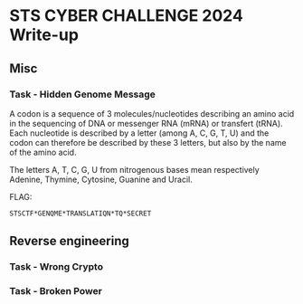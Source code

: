 # STS CYBER CHALLENGE 2024 Write-up

## Misc 

### Task - Hidden Genome Message 


A codon is a sequence of 3 molecules/nucleotides describing an amino acid in the sequencing of DNA or messenger RNA (mRNA) or transfert (tRNA). Each nucleotide is described by a letter (among A, C, G, T, U) and the codon can therefore be described by these 3 letters, but also by the name of the amino acid.

The letters A, T, C, G, U from nitrogenous bases mean respectively Adenine, Thymine, Cytosine, Guanine and Uracil.

FLAG:

	STSCTF*GENQME*TRANSLATIQN*TQ*SECRET

 ## Reverse engineering

 ### Task - Wrong Crypto

 ### Task - Broken Power
